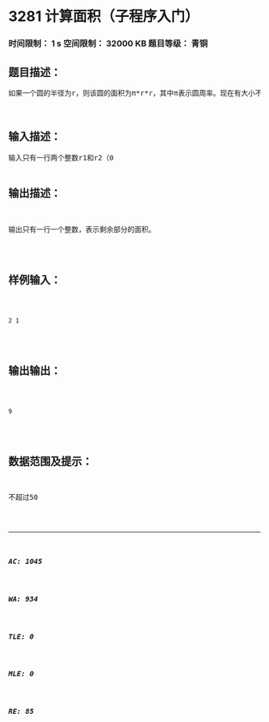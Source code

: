 # 3281 计算面积（子程序入门）   
### 时间限制： 1 s     空间限制： 32000 KB     题目等级： 青铜  
## 题目描述：  

<pre>
如果一个圆的半径为r，则该圆的面积为π*r*r，其中π表示圆周率。现在有大小不同的两个圆（小圆必定在大圆内部），半径分别为r1和r2，且大圆半径r1始终大于r2。编程计算大圆中挖掉小圆后剩余的面积（即下图所示蓝色区域的面积）。说明：π在本题中取值为3。
 

</pre>
  
  
## 输入描述：  

<pre>
输入只有一行两个整数r1和r2（0<r2<r1<=50），两个整数之间用 一个空格分隔。第一个整数r1为大圆半径。
</pre>
  
  
## 输出描述：  

<pre>
输出只有一行一个整数，表示剩余部分的面积。
</pre>
  
  
## 样例输入：  

<pre><code>
2 1
</code></pre>
  
  
## 输出输出：  

<pre><code>
9
</code></pre>
  
  
## 数据范围及提示：  

<pre>
不超过50
</pre>
  
  
***  

##### AC: 1045  
##### WA: 934  
##### TLE: 0  
##### MLE: 0  
##### RE: 85  
